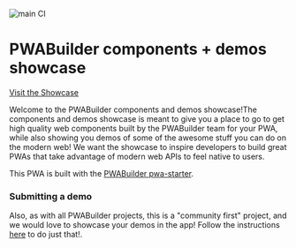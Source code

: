 ![main CI](https://github.com/pwa-builder/pwa-features/workflows/main%20CI/badge.svg)

# PWABuilder components + demos showcase

[Visit the Showcase](https://components.pwabuilder.com)

Welcome to the PWABuilder components and demos showcase!The components and demos showcase is meant to give you a place to go to get high quality web components built by the PWABuilder team for your PWA, while also showing you demos of some of the awesome stuff you can do on the modern web! We want the showcase to inspire developers to build great PWAs that take advantage of modern web APIs to feel native to users.

This PWA is built with the [PWABuilder pwa-starter](https://github.com/pwa-builder/pwa-starter).


### Submitting a demo
Also, as with all PWABuilder projects, this is a "community first" project, and we would love to showcase your demos in the app!
Follow the instructions [here](https://github.com/pwa-builder/pwa-features/wiki/Submitting-a-new-demo!) to do just that!.
